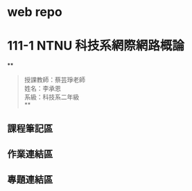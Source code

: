 # web repo
# 111-1 NTNU 科技系網際網路概論  
**
>授課教師：蔡芸琤老師  
>姓名：李承恩  
>系級：科技系二年級  
**
## 課程筆記區  

## 作業連結區  

## 專題連結區  
